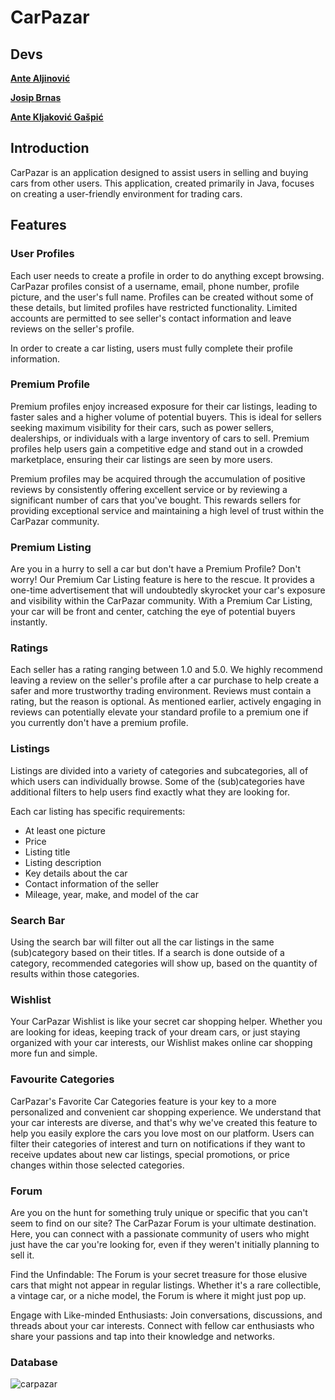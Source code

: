 # CarPazar

## Devs

**[Ante Aljinović](https://github.com/aljinovic-ante)**

**[Josip Brnas](https://github.com/Jole56)**

**[Ante Kljaković Gašpić](https://github.com/wsp83)**

## Introduction

CarPazar is an application designed to assist users in selling and buying cars from other users. This application, created primarily in Java, focuses on creating a user-friendly environment for trading cars.


## Features

### User Profiles

Each user needs to create a profile in order to do anything except browsing. CarPazar profiles consist of a username, email, phone number, profile picture, and the user's full name. Profiles can be created without some of these details, but limited profiles have restricted functionality. Limited accounts are permitted to see seller's contact information and leave reviews on the seller's profile.

In order to create a car listing, users must fully complete their profile information.


### Premium Profile

Premium profiles enjoy increased exposure for their car listings, leading to faster sales and a higher volume of potential buyers. This is ideal for sellers seeking maximum visibility for their cars, such as power sellers, dealerships, or individuals with a large inventory of cars to sell. Premium profiles help users gain a competitive edge and stand out in a crowded marketplace, ensuring their car listings are seen by more users.

Premium profiles may be acquired through the accumulation of positive reviews by consistently offering excellent service or by reviewing a significant number of cars that you've bought. This rewards sellers for providing exceptional service and maintaining a high level of trust within the CarPazar community.


### Premium Listing

Are you in a hurry to sell a car but don't have a Premium Profile? Don't worry! Our Premium Car Listing feature is here to the rescue. It provides a one-time advertisement that will undoubtedly skyrocket your car's exposure and visibility within the CarPazar community. With a Premium Car Listing, your car will be front and center, catching the eye of potential buyers instantly.


### Ratings

Each seller has a rating ranging between 1.0 and 5.0. We highly recommend leaving a review on the seller's profile after a car purchase to help create a safer and more trustworthy trading environment. Reviews must contain a rating, but the reason is optional. As mentioned earlier, actively engaging in reviews can potentially elevate your standard profile to a premium one if you currently don't have a premium profile.


### Listings

Listings are divided into a variety of categories and subcategories, all of which users can individually browse. Some of the (sub)categories have additional filters to help users find exactly what they are looking for.


Each car listing has specific requirements:
  - At least one picture
  - Price
  - Listing title
  - Listing description
  - Key details about the car
  - Contact information of the seller
  - Mileage, year, make, and model of the car


### Search Bar

Using the search bar will filter out all the car listings in the same (sub)category based on their titles. If a search is done outside of a category, recommended categories will show up, based on the quantity of results within those categories.


### Wishlist

Your CarPazar Wishlist is like your secret car shopping helper. Whether you are looking for ideas, keeping track of your dream cars, or just staying organized with your car interests, our Wishlist makes online car shopping more fun and simple.


### Favourite Categories

CarPazar's Favorite Car Categories feature is your key to a more personalized and convenient car shopping experience. We understand that your car interests are diverse, and that's why we've created this feature to help you easily explore the cars you love most on our platform. Users can filter their categories of interest and turn on notifications if they want to receive updates about new car listings, special promotions, or price changes within those selected categories.


### Forum

Are you on the hunt for something truly unique or specific that you can't seem to find on our site? The CarPazar Forum is your ultimate destination. Here, you can connect with a passionate community of users who might just have the car you're looking for, even if they weren't initially planning to sell it.

Find the Unfindable: The Forum is your secret treasure for those elusive cars that might not appear in regular listings. Whether it's a rare collectible, a vintage car, or a niche model, the Forum is where it might just pop up.

Engage with Like-minded Enthusiasts: Join conversations, discussions, and threads about your car interests. Connect with fellow car enthusiasts who share your passions and tap into their knowledge and networks.

### Database 
![carpazar](https://github.com/OSS-Java-Seminar-2023/CarPazar/assets/147553144/60db5f34-089d-4024-91b3-ff7dee893eea)


